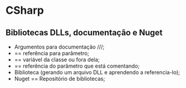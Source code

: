 # CSharp
## Bibliotecas DLLs, documentação e Nuget

- Argumentos para documentação ///;
- <parm> == referência para parâmetro;
- <see cref=""> == variável da classe ou fora dela;
- <parmref name=""> == referência do parâmetro que está comentando;
- Biblioteca (gerando um arquivo DLL e aprendendo a referencia-lo);
- Nuget == Repositório de bibliotecas; 
